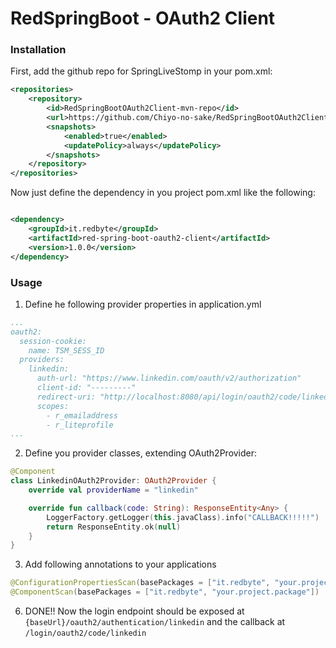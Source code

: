 # RedSpringBoot - OAuth2 Client

### Installation
First, add the github repo for SpringLiveStomp in your pom.xml:
```xml
<repositories>
    <repository>
        <id>RedSpringBootOAuth2Client-mvn-repo</id>
        <url>https://github.com/Chiyo-no-sake/RedSpringBootOAuth2Client/raw/mvn-repo/</url>
        <snapshots>
            <enabled>true</enabled>
            <updatePolicy>always</updatePolicy>
        </snapshots>
    </repository>
</repositories>
```

Now just define the dependency in you project pom.xml like the following:

```xml

<dependency>
    <groupId>it.redbyte</groupId>
    <artifactId>red-spring-boot-oauth2-client</artifactId>
    <version>1.0.0</version>
</dependency>
```

### Usage

1) Define he following provider properties in application.yml

```yaml
...
oauth2:
  session-cookie:
    name: TSM_SESS_ID
  providers:
    linkedin:
      auth-url: "https://www.linkedin.com/oauth/v2/authorization"
      client-id: "---------"
      redirect-uri: "http://localhost:8080/api/login/oauth2/code/linkedin"
      scopes:
        - r_emailaddress
        - r_liteprofile
...
```

2) Define you provider classes, extending OAuth2Provider:

```kotlin
@Component
class LinkedinOAuth2Provider: OAuth2Provider {
    override val providerName = "linkedin"

    override fun callback(code: String): ResponseEntity<Any> {
        LoggerFactory.getLogger(this.javaClass).info("CALLBACK!!!!!")
        return ResponseEntity.ok(null)
    }
}
```

3) Add following annotations to your applications

```java
@ConfigurationPropertiesScan(basePackages = ["it.redbyte", "your.project.package"])
@ComponentScan(basePackages = ["it.redbyte", "your.project.package"])
```


6) DONE!! Now the login endpoint should be exposed at ```{baseUrl}/oauth2/authentication/linkedin``` and the callback at ```/login/oauth2/code/linkedin```